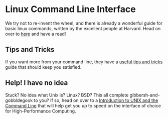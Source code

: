 # Linux Command Line Interface

We try not to re-invent the wheel, and there is already a wonderful guide for basic linux commands, written by the excellent people at Harvard. Head on over to [here](https://informatics.fas.harvard.edu/basic-unix-workshop.html) and have a read!

## Tips and Tricks

If you want more from your command line, they have a [useful tips and tricks](https://informatics.fas.harvard.edu/unix-command-line-tips-and-tricks.html) guide that should keep you satisfied.

## Help! I have no idea

Stuck? No idea what Unix is? Linux? BSD? This all complete gibbersh-and-gobbldegook to you? If so, head on over to a [Introduction to UNIX and the Command Line](https://software.rc.fas.harvard.edu/training/intro_unix/latest/#(1)) that will help get you up to speed on the interface of choice for High-Performance Computing.
